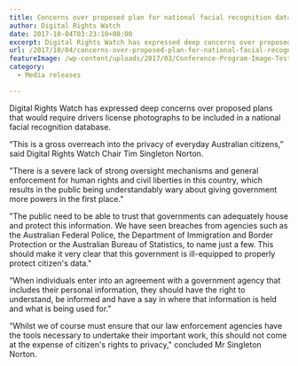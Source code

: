 ```yaml
---
title: Concerns over proposed plan for national facial recognition database
author: Digital Rights Watch
date: 2017-10-04T03:23:10+00:00
excerpt: Digital Rights Watch has expressed deep concerns over proposed plans that would require drivers license photographs to be included in a national facial recognition database.
url: /2017/10/04/concerns-over-proposed-plan-for-national-facial-recognition-database/
featureImage: /wp-content/uploads/2017/03/Conference-Program-Image-Test4.png
category:
  - Media releases

---
```

Digital Rights Watch has expressed deep concerns over proposed plans that would require drivers license photographs to be included in a national facial recognition database.

&#8220;This is a gross overreach into the privacy of everyday Australian citizens,&#8221; said Digital Rights Watch Chair Tim Singleton Norton.

"There is a severe lack of strong oversight mechanisms and general enforcement for human rights and civil liberties in this country, which results in the public being understandably wary about giving government more powers in the first place."

"The public need to be able to trust that governments can adequately house and protect this information. We have seen breaches from agencies such as the Australian Federal Police, the Department of Immigration and Border Protection or the Australian Bureau of Statistics, to name just a few. This should make it very clear that this government is ill-equipped to properly protect citizen's data."

&#8220;When individuals enter into an agreement with a government agency that includes their personal information, they should have the right to understand, be informed and have a say in where that information is held and what is being used for.&#8221;

&#8220;Whilst we of course must ensure that our law enforcement agencies have the tools necessary to undertake their important work, this should not come at the expense of citizen's rights to privacy," concluded Mr Singleton Norton.
